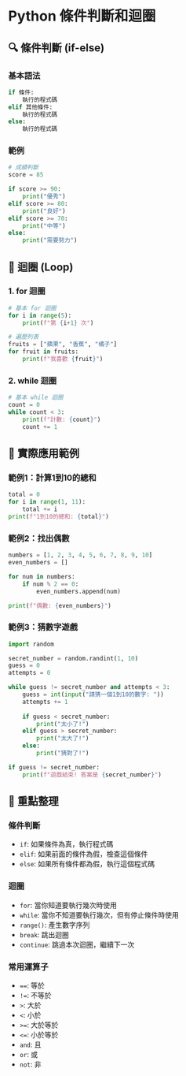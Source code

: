 # Python 條件判斷和迴圈

## 🔍 條件判斷 (if-else)

### 基本語法
```python
if 條件:
    執行的程式碼
elif 其他條件:
    執行的程式碼
else:
    執行的程式碼
```

### 範例
```python
# 成績判斷
score = 85

if score >= 90:
    print("優秀")
elif score >= 80:
    print("良好")
elif score >= 70:
    print("中等")
else:
    print("需要努力")
```

## 🔄 迴圈 (Loop)

### 1. for 迴圈
```python
# 基本 for 迴圈
for i in range(5):
    print(f"第 {i+1} 次")

# 遍歷列表
fruits = ["蘋果", "香蕉", "橘子"]
for fruit in fruits:
    print(f"我喜歡 {fruit}")
```

### 2. while 迴圈
```python
# 基本 while 迴圈
count = 0
while count < 3:
    print(f"計數: {count}")
    count += 1
```

## 🎯 實際應用範例

### 範例1：計算1到10的總和
```python
total = 0
for i in range(1, 11):
    total += i
print(f"1到10的總和: {total}")
```

### 範例2：找出偶數
```python
numbers = [1, 2, 3, 4, 5, 6, 7, 8, 9, 10]
even_numbers = []

for num in numbers:
    if num % 2 == 0:
        even_numbers.append(num)

print(f"偶數: {even_numbers}")
```

### 範例3：猜數字遊戲
```python
import random

secret_number = random.randint(1, 10)
guess = 0
attempts = 0

while guess != secret_number and attempts < 3:
    guess = int(input("請猜一個1到10的數字: "))
    attempts += 1
    
    if guess < secret_number:
        print("太小了!")
    elif guess > secret_number:
        print("太大了!")
    else:
        print("猜對了!")

if guess != secret_number:
    print(f"遊戲結束! 答案是 {secret_number}")
```

## 📝 重點整理

### 條件判斷
- `if`: 如果條件為真，執行程式碼
- `elif`: 如果前面的條件為假，檢查這個條件
- `else`: 如果所有條件都為假，執行這個程式碼

### 迴圈
- `for`: 當你知道要執行幾次時使用
- `while`: 當你不知道要執行幾次，但有停止條件時使用
- `range()`: 產生數字序列
- `break`: 跳出迴圈
- `continue`: 跳過本次迴圈，繼續下一次

### 常用運算子
- `==`: 等於
- `!=`: 不等於
- `>`: 大於
- `<`: 小於
- `>=`: 大於等於
- `<=`: 小於等於
- `and`: 且
- `or`: 或
- `not`: 非